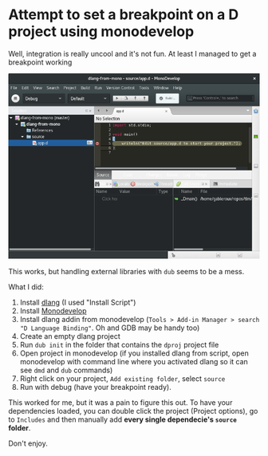 # Attempt to set a breakpoint on a D project using monodevelop

Well, integration is really uncool and it's not fun. At least I managed to get a breakpoint working

![](./breakpoint-in-mono-with-dlang.png)

This works, but handling external libraries with `dub` seems to be a mess.

What I did:

1. Install [dlang](http://dlang.org/download.html#dmd) (I used "Install Script")
2. Install [Monodevelop](http://www.monodevelop.com/)
3. Install dlang addin from monodevelop (`Tools > Add-in Manager > search "D Language Binding"`. Oh and GDB may be handy too)
4. Create an empty dlang project
5. Run `dub init` in the folder that contains the `dproj` project file
6. Open project in monodevelop (if you installed dlang from script, open monodevelop with command line where you activated dlang so it can see `dmd` and `dub` commands)
7. Right click on your project, `Add existing folder`, select `source`
8. Run with debug (have your breakpoint ready). 

This worked for me, but it was a pain to figure this out. To have your dependencies loaded, you can double click the project (Project options), go to `Includes` and then manually add **every single dependecie's `source` folder**.

Don't enjoy.
